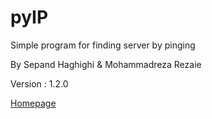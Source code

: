# pyIP
Simple program for finding server by pinging	
	
By Sepand Haghighi & Mohammadreza Rezaie		

Version : 1.2.0	
					
[Homepage](http://sepandhaghighi.github.io/pyIP/index.html)						

